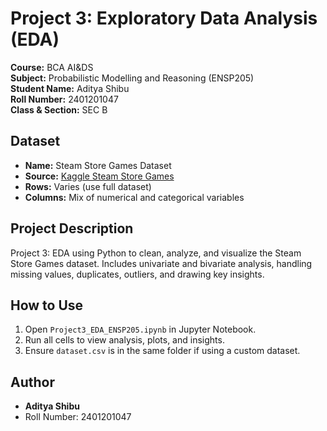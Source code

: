# Project 3: Exploratory Data Analysis (EDA)
**Course:** BCA AI&DS  
**Subject:** Probabilistic Modelling and Reasoning (ENSP205)  
**Student Name:** Aditya Shibu  
**Roll Number:** 2401201047  
**Class & Section:** SEC B  

## Dataset
- **Name:** Steam Store Games Dataset
- **Source:** [Kaggle Steam Store Games](https://www.kaggle.com/datasets/nikdavis/steam-store-games)
- **Rows:** Varies (use full dataset)
- **Columns:** Mix of numerical and categorical variables

## Project Description
Project 3: EDA using Python to clean, analyze, and visualize the Steam Store Games dataset. Includes univariate and bivariate analysis, handling missing values, duplicates, outliers, and drawing key insights.

## How to Use
1. Open `Project3_EDA_ENSP205.ipynb` in Jupyter Notebook.
2. Run all cells to view analysis, plots, and insights.
3. Ensure `dataset.csv` is in the same folder if using a custom dataset.

## Author
- **Aditya Shibu**
- Roll Number: 2401201047
